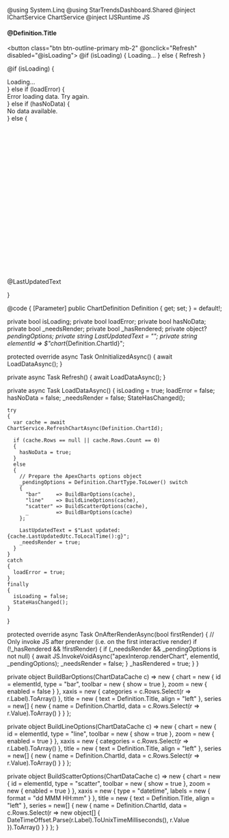 @using System.Linq
@using StarTrendsDashboard.Shared
@inject IChartService ChartService
@inject IJSRuntime JS

<div class="mb-5">
  <h4>@Definition.Title</h4>

  <button class="btn btn-outline-primary mb-2"
          @onclick="Refresh"
          disabled="@isLoading">
    @if (isLoading)
    {
      <span>Loading…</span>
    }
    else
    {
      <span>Refresh</span>
    }
  </button>

  @if (isLoading)
  {
    <div class="spinner-border text-primary" role="status">
      <span class="visually-hidden">Loading...</span>
    </div>
  }
  else if (loadError)
  {
    <div class="alert alert-danger">
      Error loading data. Try again.
    </div>
  }
  else if (hasNoData)
  {
    <div class="alert alert-warning">
      No data available.
    </div>
  }
  else
  {
    <div id="@elementId" style="min-height:350px"></div>
    <p class="text-muted">@LastUpdatedText</p>
  }
</div>

@code {
  [Parameter] public ChartDefinition Definition { get; set; } = default!;

  private bool isLoading;
  private bool loadError;
  private bool hasNoData;
  private bool _needsRender;
  private bool _hasRendered;
  private object? _pendingOptions;
  private string LastUpdatedText = "";
  private string elementId => $"chart_{Definition.ChartId}";

  protected override async Task OnInitializedAsync()
  {
    await LoadDataAsync();
  }

  private async Task Refresh()
  {
    await LoadDataAsync();
  }

  private async Task LoadDataAsync()
  {
    isLoading = true;
    loadError = false;
    hasNoData = false;
    _needsRender = false;
    StateHasChanged();

    try
    {
      var cache = await ChartService.RefreshChartAsync(Definition.ChartId);

      if (cache.Rows == null || cache.Rows.Count == 0)
      {
        hasNoData = true;
      }
      else
      {
        // Prepare the ApexCharts options object
        _pendingOptions = Definition.ChartType.ToLower() switch
        {
          "bar"     => BuildBarOptions(cache),
          "line"    => BuildLineOptions(cache),
          "scatter" => BuildScatterOptions(cache),
          _         => BuildBarOptions(cache)
        };

        LastUpdatedText = $"Last updated: {cache.LastUpdatedUtc.ToLocalTime():g}";
        _needsRender = true;
      }
    }
    catch
    {
      loadError = true;
    }
    finally
    {
      isLoading = false;
      StateHasChanged();
    }
  }

  protected override async Task OnAfterRenderAsync(bool firstRender)
  {
    // Only invoke JS after prerender (i.e. on the first interactive render)
    if (!_hasRendered && !firstRender)
    {
      if (_needsRender && _pendingOptions is not null)
      {
        await JS.InvokeVoidAsync("apexInterop.renderChart", elementId, _pendingOptions);
        _needsRender = false;
      }
      _hasRendered = true;
    }
  }

  private object BuildBarOptions(ChartDataCache c) => new
  {
    chart  = new { id = elementId, type = "bar", toolbar = new { show = true }, zoom = new { enabled = false } },
    xaxis  = new { categories = c.Rows.Select(r => r.Label).ToArray() },
    title  = new { text = Definition.Title, align = "left" },
    series = new[] { new { name = Definition.ChartId, data = c.Rows.Select(r => r.Value).ToArray() } }
  };

  private object BuildLineOptions(ChartDataCache c) => new
  {
    chart  = new { id = elementId, type = "line", toolbar = new { show = true }, zoom = new { enabled = true } },
    xaxis  = new { categories = c.Rows.Select(r => r.Label).ToArray() },
    title  = new { text = Definition.Title, align = "left" },
    series = new[] { new { name = Definition.ChartId, data = c.Rows.Select(r => r.Value).ToArray() } }
  };

  private object BuildScatterOptions(ChartDataCache c) => new
  {
    chart  = new { id = elementId, type = "scatter", toolbar = new { show = true }, zoom = new { enabled = true } },
    xaxis  = new { type = "datetime", labels = new { format = "dd MMM HH:mm" } },
    title  = new { text = Definition.Title, align = "left" },
    series = new[] {
      new {
        name = Definition.ChartId,
        data = c.Rows.Select(r => new object[] {
          DateTimeOffset.Parse(r.Label).ToUnixTimeMilliseconds(),
          r.Value
        }).ToArray()
      }
    }
  };
}
